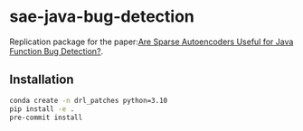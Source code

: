# sae-java-bug-detection
Replication package for the paper:[Are Sparse Autoencoders Useful for Java Function Bug Detection?](https://arxiv.org/abs/2505.10375).

## Installation

```bash
conda create -n drl_patches python=3.10
pip install -e .
pre-commit install
```